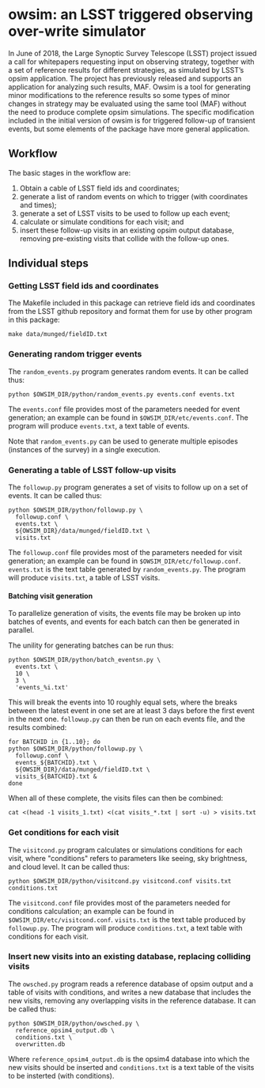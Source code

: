 # owsim: an LSST triggered observing over-write simulator

In June of 2018, the Large Synoptic Survey Telescope (LSST) project
issued a call for whitepapers requesting input on observing strategy,
together with a set of reference results for different strategies, as
simulated by LSST’s opsim application. The project has previously
released and supports an application for analyzing such results,
MAF. Owsim is a tool for generating minor modifications to the
reference results so some types of minor changes in strategy may be
evaluated using the same tool (MAF) without the need to produce
complete opsim simulations. The specific modification included in the
initial version of owsim is for triggered follow-up of transient
events, but some elements of the package have more general application.

## Workflow

The basic stages in the workflow are:

1. Obtain a cable of LSST field ids and coordinates;
2. generate a list of random events on which to trigger (with
   coordinates and times);
3. generate a set of LSST visits to be used to follow up each event;
4. calculate or simulate conditions for each visit; and
4. insert these follow-up visits in an existing opsim output database,
   removing pre-existing visits that collide with the follow-up ones.

## Individual steps

### Getting LSST field ids and coordinates

The Makefile included in this package can retrieve field ids and
coordinates from the LSST github repository and format them for use by
other program in this package:

```
make data/munged/fieldID.txt
```

### Generating random trigger events

The `random_events.py` program generates random events. It can be
called thus:

```
python $OWSIM_DIR/python/random_events.py events.conf events.txt
```

The `events.conf` file provides most of the parameters needed for
event generation; an example can be found in
`$OWSIM_DIR/etc/events.conf`. The program will produce `events.txt`, a
text table of events.

Note that `random_events.py` can be used to generate multiple episodes
(instances of the survey) in a single execution.

### Generating a table of LSST follow-up visits

The `followup.py` program generates a set of visits to follow up on a
set of events. It can be called thus:

```
python $OWSIM_DIR/python/followup.py \
  followup.conf \
  events.txt \
  ${OWSIM_DIR}/data/munged/fieldID.txt \
  visits.txt
```

The `followup.conf` file provides most of the parameters needed for
visit generation; an example can be found in
`$OWSIM_DIR/etc/followup.conf`. `events.txt` is the text table
generated by `random_events.py`. The program will produce
`visits.txt`, a table of LSST visits.

#### Batching visit generation

To parallelize generation of visits, the events file may be broken
up into batches of events, and events for each batch can then be generated
in parallel.

The unility for generating batches can be run thus:

```
python $OWSIM_DIR/python/batch_eventsn.py \
  events.txt \
  10 \
  3 \
  'events_%i.txt'
```

This will break the events into 10 roughly equal sets, where the breaks between
the latest event in one set are at least 3 days before the first event in the
next one. `followup.py` can then be run on each events file, and the results combined:

```
for BATCHID in {1..10}; do
python $OWSIM_DIR/python/followup.py \
  followup.conf \
  events_${BATCHID}.txt \
  ${OWSIM_DIR}/data/munged/fieldID.txt \
  visits_${BATCHID}.txt &
done
```

When all of these complete, the visits files can then be combined:

```
cat <(head -1 visits_1.txt) <(cat visits_*.txt | sort -u) > visits.txt
```



### Get conditions for each visit

The `visitcond.py` program calculates or simulations conditions for each
visit, where "conditions" refers to parameters like seeing, sky
brightness, and cloud level. It can be called thus:

```
python $OWSIM_DIR/python/visitcond.py visitcond.conf visits.txt conditions.txt
```

The `visitcond.conf` file provides most of the parameters needed for
conditions calculation; an example can be found in
`$OWSIM_DIR/etc/visitcond.conf`. `visits.txt` is the text table produced
by `followup.py`. The program will produce `conditions.txt`, a text
table with conditions for each visit.

### Insert new visits into an existing database, replacing colliding visits

The `owsched.py` program reads a reference database of opsim output
and a table of visits with conditions, and writes a new database that
includes the new visits, removing any overlapping visits in the
reference database. It can be called thus:

```
python $OWSIM_DIR/python/owsched.py \
  reference_opsim4_output.db \
  conditions.txt \
  overwritten.db
```

Where `reference_opsim4_output.db` is the opsim4 database into which
the new visits should be inserted and `conditions.txt` is a text table
of the visits to be insterted (with conditions).